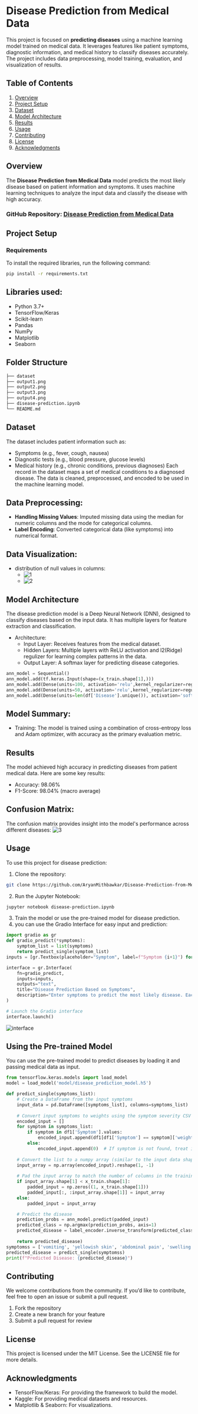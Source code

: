 # Disease Prediction from Medical Data

This project is focused on **predicting diseases** using a machine learning model trained on medical data. It leverages features like patient symptoms, diagnostic information, and medical history to classify diseases accurately. The project includes data preprocessing, model training, evaluation, and visualization of results.

## Table of Contents
1. [Overview](#overview)
2. [Project Setup](#project-setup)
3. [Dataset](#dataset)
4. [Model Architecture](#model-architecture)
5. [Results](#results)
6. [Usage](#usage)
7. [Contributing](#contributing)
8. [License](#license)
9. [Acknowledgments](#acknowledgments)

## Overview
The **Disease Prediction from Medical Data** model predicts the most likely disease based on patient information and symptoms. It uses machine learning techniques to analyze the input data and classify the disease with high accuracy.

### GitHub Repository: [Disease Prediction from Medical Data](https://github.com/AryanMithbawkar/Disease-Prediction-from-Medical-Data)

## Project Setup

### Requirements
To install the required libraries, run the following command:

```bash
pip install -r requirements.txt
```

## Libraries used:
+ Python 3.7+
+ TensorFlow/Keras
+ Scikit-learn
+ Pandas
+ NumPy
+ Matplotlib
+ Seaborn

## Folder Structure
```bash
├── dataset
├── output1.png
├── output2.png
├── output3.png
├── output4.png
├── disease-prediction.ipynb
└── README.md
```
## Dataset
The dataset includes patient information such as:

+ Symptoms (e.g., fever, cough, nausea)
+ Diagnostic tests (e.g., blood pressure, glucose levels)
+ Medical history (e.g., chronic conditions, previous diagnoses)
Each record in the dataset maps a set of medical conditions to a diagnosed disease. The data is cleaned, preprocessed, and encoded to be used in the machine learning model.

## Data Preprocessing:
+ **Handling Missing Values**: Imputed missing data using the median for numeric columns and the mode for categorical columns.
+ **Label Encoding**: Converted categorical data (like symptoms) into numerical format.

## Data Visualization:
+ distribution of null values in columns:
    - ![1](1.png)
    - ![2](2.png)

## Model Architecture
The disease prediction model is a Deep Neural Network (DNN), designed to classify diseases based on the input data. It has multiple layers for feature extraction and classification.
+ Architecture:
  - Input Layer: Receives features from the medical dataset.
  - Hidden Layers: Multiple layers with ReLU activation and l2(Ridge) regulizer for learning complex patterns in the data.
  - Output Layer: A softmax layer for predicting disease categories.
```python
ann_model = Sequential()
ann_model.add(tf.keras.Input(shape=(x_train.shape[1],)))
ann_model.add(Dense(units=100, activation='relu',kernel_regularizer=regularizers.l2(0.0001)))
ann_model.add(Dense(units=50, activation='relu',kernel_regularizer=regularizers.l2(0.0001)))
ann_model.add(Dense(units=len(df['Disease'].unique()), activation='softmax',kernel_regularizer=regularizers.l2(0.0001)))
```

## Model Summary:

+ Training: The model is trained using a combination of cross-entropy loss and Adam optimizer, with accuracy as the primary evaluation metric.

## Results
The model achieved high accuracy in predicting diseases from patient medical data. Here are some key results:

+ Accuracy: 98.06%
+ F1-Score: 98.04% (macro average)

## Confusion Matrix:
The confusion matrix provides insight into the model's performance across different diseases:
![3](3.png)

## Usage
To use this project for disease prediction:

1. Clone the repository:
```bash
git clone https://github.com/AryanMithbawkar/Disease-Prediction-from-Medical-Data
```
2. Run the Jupyter Notebook:
```bash
jupyter notebook disease-prediction.ipynb
```
3. Train the model or use the pre-trained model for disease prediction.
4. you can use the Gradio Interface for easy input and prediction:
```python
import gradio as gr
def gradio_predict(*symptoms):
    symptom_list = list(symptoms)
    return predict_single(symptom_list)
inputs = [gr.Textbox(placeholder="Symptom", label=f"Symptom {i+1}") for i in range(17)]

interface = gr.Interface(
    fn=gradio_predict,
    inputs=inputs,
    outputs="text",
    title="Disease Prediction Based on Symptoms",
    description="Enter symptoms to predict the most likely disease. Each input field can accept one symptom."
)

# Launch the Gradio interface
interface.launch()
```
![interface](image.png)

## Using the Pre-trained Model
You can use the pre-trained model to predict diseases by loading it and passing medical data as input.
```python
from tensorflow.keras.models import load_model
model = load_model('model/disease_prediction_model.h5')

def predict_single(symptoms_list):
    # Create a DataFrame from the input symptoms
    input_data = pd.DataFrame([symptoms_list], columns=symptoms_list)
    
    # Convert input symptoms to weights using the symptom severity CSV
    encoded_input = []
    for symptom in symptoms_list:
        if symptom in df1['Symptom'].values:
            encoded_input.append(df1[df1['Symptom'] == symptom]['weight'].values[0])
        else:
            encoded_input.append(0)  # If symptom is not found, treat it as zero
    
    # Convert the list to a numpy array (similar to the input data shape)
    input_array = np.array(encoded_input).reshape(1, -1)
    
    # Pad the input array to match the number of columns in the training set (if needed)
    if input_array.shape[1] < x_train.shape[1]:
        padded_input = np.zeros((1, x_train.shape[1]))
        padded_input[:, :input_array.shape[1]] = input_array
    else:
        padded_input = input_array

    # Predict the disease
    prediction_probs = ann_model.predict(padded_input)
    predicted_class = np.argmax(prediction_probs, axis=1)
    predicted_disease = label_encoder.inverse_transform(predicted_class)[0]
    
    return predicted_disease)
symptomss = ['vomiting', 'yellowish skin', 'abdominal pain', 'swelling of stomach', 'distention of abdomen', 'history of alcohol consumption', 'fluid overload']
predicted_disease = predict_single(symptomss)
print(f"Predicted Disease: {predicted_disease}")
```
## Contributing
We welcome contributions from the community. If you’d like to contribute, feel free to open an issue or submit a pull request.

1. Fork the repository
2. Create a new branch for your feature
3. Submit a pull request for review

## License
This project is licensed under the MIT License. See the LICENSE file for more details.

## Acknowledgments
+ TensorFlow/Keras: For providing the framework to build the model.
+ Kaggle: For providing medical datasets and resources.
+ Matplotlib & Seaborn: For visualizations.
